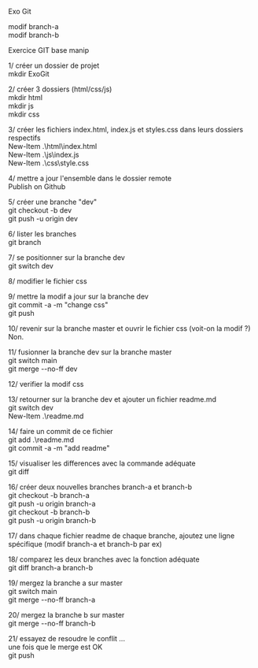 Exo Git  

modif branch-a  
modif branch-b  

Exercice GIT base manip  

1/ créer un dossier de projet  
	mkdir ExoGit  

2/ créer 3 dossiers (html/css/js)  
	mkdir html  
	mkdir js  
	mkdir css  

3/ créer les fichiers index.html, index.js et styles.css dans leurs dossiers respectifs  
	New-Item .\html\index.html  
	New-Item .\js\index.js  
	New-Item .\css\style.css  

4/ mettre a jour l'ensemble dans le dossier remote  
	Publish on Github  

5/ créer une branche "dev"  
	git checkout -b dev  
	git push -u origin dev  

6/ lister les branches  
	git branch  

7/ se positionner sur la branche dev  
	git switch dev  

8/ modifier le fichier css  

9/ mettre la modif a jour sur la branche dev  
	git commit -a -m "change css"  
	git push  

10/ revenir sur la branche master et ouvrir le fichier css (voit-on la modif ?)  
	Non.  

11/ fusionner la branche dev sur la branche master  
	git switch main  
	git merge --no-ff dev  

12/ verifier la modif css  

13/ retourner sur la branche dev et ajouter un fichier readme.md  
	git switch dev  
	New-Item .\readme.md  

14/ faire un commit de ce fichier  
	git add .\readme.md  
	git commit -a -m "add readme"  

15/ visualiser les differences avec la commande adéquate  
	git diff  

16/ créer deux nouvelles branches branch-a et branch-b  
	git checkout -b branch-a  
	git push -u origin branch-a  
	git checkout -b branch-b  
	git push -u origin branch-b  

17/  dans chaque fichier readme de chaque branche, ajoutez une ligne spécifique (modif branch-a et branch-b par ex)  

18/ comparez les deux branches avec la fonction adéquate  
	git diff branch-a branch-b  

19/ mergez la branche a sur master  
	git switch main  
	git merge --no-ff branch-a  

20/ mergez la branche b sur master  
	git merge --no-ff branch-b  

21/ essayez de resoudre le conflit ...  
	une fois que le merge est OK  
	git push  



